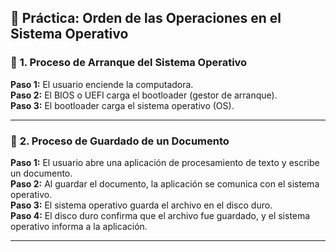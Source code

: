 
## 🧠 **Práctica: Orden de las Operaciones en el Sistema Operativo**

### 🔌 **1. Proceso de Arranque del Sistema Operativo**

**Paso 1:** El usuario enciende la computadora.  
**Paso 2:** El BIOS o UEFI carga el bootloader (gestor de arranque).  
**Paso 3:** El bootloader carga el sistema operativo (OS).

---

### 💾 **2. Proceso de Guardado de un Documento**

**Paso 1:** El usuario abre una aplicación de procesamiento de texto y escribe un documento.  
**Paso 2:** Al guardar el documento, la aplicación se comunica con el sistema operativo.  
**Paso 3:** El sistema operativo guarda el archivo en el disco duro.  
**Paso 4:** El disco duro confirma que el archivo fue guardado, y el sistema operativo informa a la aplicación.

---

